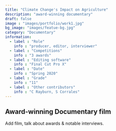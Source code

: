 ```yaml
---
title: "Climate Change's Impact on Agriculture"
description: "award-winning documentary"
draft: false
image : "images/portfolio/work1.jpg"
bg_image: "images/featue-bg.jpg"
category: "Documentary"
information:
  - label : "Role"
    info : "producer, editor, interviewer"
  - label : "Competitions"
    info : "3 awards"
  - label : "Editing software"
    info : "Final Cut Pro X"
  - label : "Date"
    info : "Spring 2020"
  - label : "Grade"
    info : "11"
  - label : "Other contributors"
    info : "C Rayburn, S Corrales"
---
```


## Award-winning Documentary film

Add film, talk about awards & notable interviews.